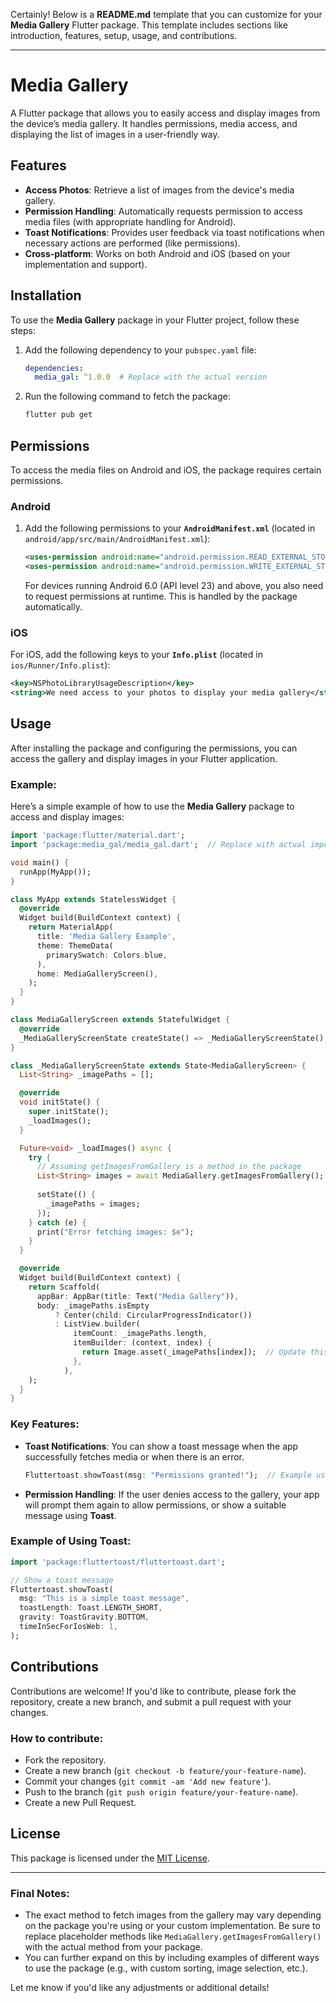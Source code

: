 Certainly! Below is a **README.md** template that you can customize for your **Media Gallery** Flutter package. This template includes sections like introduction, features, setup, usage, and contributions.

---

# Media Gallery

A Flutter package that allows you to easily access and display images from the device’s media gallery. It handles permissions, media access, and displaying the list of images in a user-friendly way. 

## Features

- **Access Photos**: Retrieve a list of images from the device's media gallery.
- **Permission Handling**: Automatically requests permission to access media files (with appropriate handling for Android).
- **Toast Notifications**: Provides user feedback via toast notifications when necessary actions are performed (like permissions).
- **Cross-platform**: Works on both Android and iOS (based on your implementation and support).
  
## Installation

To use the **Media Gallery** package in your Flutter project, follow these steps:

1. Add the following dependency to your `pubspec.yaml` file:

   ```yaml
   dependencies:
     media_gal: ^1.0.0  # Replace with the actual version
   ```

2. Run the following command to fetch the package:

   ```bash
   flutter pub get
   ```

## Permissions

To access the media files on Android and iOS, the package requires certain permissions.

### Android

1. Add the following permissions to your **`AndroidManifest.xml`** (located in `android/app/src/main/AndroidManifest.xml`):

   ```xml
   <uses-permission android:name="android.permission.READ_EXTERNAL_STORAGE"/>
   <uses-permission android:name="android.permission.WRITE_EXTERNAL_STORAGE"/>
   ```

   For devices running Android 6.0 (API level 23) and above, you also need to request permissions at runtime. This is handled by the package automatically.

### iOS

For iOS, add the following keys to your **`Info.plist`** (located in `ios/Runner/Info.plist`):

```xml
<key>NSPhotoLibraryUsageDescription</key>
<string>We need access to your photos to display your media gallery</string>
```

## Usage

After installing the package and configuring the permissions, you can access the gallery and display images in your Flutter application.

### Example:

Here’s a simple example of how to use the **Media Gallery** package to access and display images:

```dart
import 'package:flutter/material.dart';
import 'package:media_gal/media_gal.dart';  // Replace with actual import

void main() {
  runApp(MyApp());
}

class MyApp extends StatelessWidget {
  @override
  Widget build(BuildContext context) {
    return MaterialApp(
      title: 'Media Gallery Example',
      theme: ThemeData(
        primarySwatch: Colors.blue,
      ),
      home: MediaGalleryScreen(),
    );
  }
}

class MediaGalleryScreen extends StatefulWidget {
  @override
  _MediaGalleryScreenState createState() => _MediaGalleryScreenState();
}

class _MediaGalleryScreenState extends State<MediaGalleryScreen> {
  List<String> _imagePaths = [];

  @override
  void initState() {
    super.initState();
    _loadImages();
  }

  Future<void> _loadImages() async {
    try {
      // Assuming getImagesFromGallery is a method in the package
      List<String> images = await MediaGallery.getImagesFromGallery();
      
      setState(() {
        _imagePaths = images;
      });
    } catch (e) {
      print("Error fetching images: $e");
    }
  }

  @override
  Widget build(BuildContext context) {
    return Scaffold(
      appBar: AppBar(title: Text("Media Gallery")),
      body: _imagePaths.isEmpty
          ? Center(child: CircularProgressIndicator())
          : ListView.builder(
              itemCount: _imagePaths.length,
              itemBuilder: (context, index) {
                return Image.asset(_imagePaths[index]);  // Update this based on your implementation
              },
            ),
    );
  }
}
```

### Key Features:
- **Toast Notifications**: You can show a toast message when the app successfully fetches media or when there is an error.
  
  ```dart
  Fluttertoast.showToast(msg: "Permissions granted!");  // Example usage
  ```

- **Permission Handling**: If the user denies access to the gallery, your app will prompt them again to allow permissions, or show a suitable message using **Toast**.

### Example of Using Toast:

```dart
import 'package:fluttertoast/fluttertoast.dart';

// Show a toast message
Fluttertoast.showToast(
  msg: "This is a simple toast message",
  toastLength: Toast.LENGTH_SHORT,
  gravity: ToastGravity.BOTTOM,
  timeInSecForIosWeb: 1,
);
```

## Contributions

Contributions are welcome! If you'd like to contribute, please fork the repository, create a new branch, and submit a pull request with your changes.

### How to contribute:
- Fork the repository.
- Create a new branch (`git checkout -b feature/your-feature-name`).
- Commit your changes (`git commit -am 'Add new feature'`).
- Push to the branch (`git push origin feature/your-feature-name`).
- Create a new Pull Request.

## License

This package is licensed under the [MIT License](LICENSE).

---

### Final Notes:
- The exact method to fetch images from the gallery may vary depending on the package you're using or your custom implementation. Be sure to replace placeholder methods like `MediaGallery.getImagesFromGallery()` with the actual method from your package.
- You can further expand on this by including examples of different ways to use the package (e.g., with custom sorting, image selection, etc.).

Let me know if you'd like any adjustments or additional details!